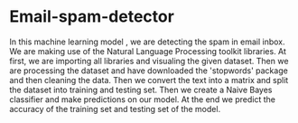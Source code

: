 # Email-spam-detector
In this machine learning model , we are detecting the spam in email inbox. We are making use of the Natural Language Processing toolkit libraries.
At first, we are importing all libraries and visualing the given dataset. Then we are processing the dataset and have downloaded the 'stopwords' package and then cleaning the data.
Then we convert the text into a matrix and split the dataset into training and testing set. Then we create a Naive Bayes classifier and make predictions on our model.
At the end we predict the accuracy of the training set and testing set of the model. 
